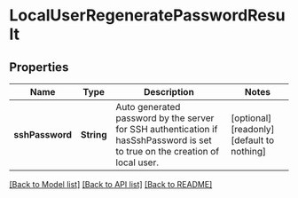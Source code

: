 # LocalUserRegeneratePasswordResult


## Properties
Name | Type | Description | Notes
------------ | ------------- | ------------- | -------------
**sshPassword** | **String** | Auto generated password by the server for SSH authentication if hasSshPassword is set to true on the creation of local user. | [optional] [readonly] [default to nothing]


[[Back to Model list]](../README.md#models) [[Back to API list]](../README.md#api-endpoints) [[Back to README]](../README.md)


